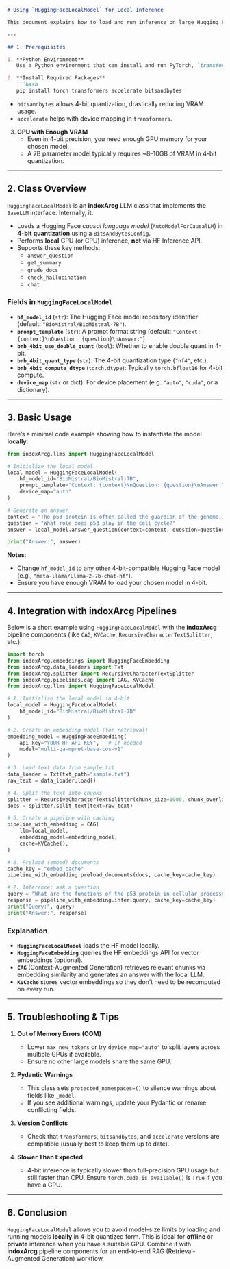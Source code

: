 ```markdown
# Using `HuggingFaceLocalModel` for Local Inference

This document explains how to load and run inference on large Hugging Face language models locally, in **4-bit precision**, with the `HuggingFaceLocalModel` class. Unlike the remote approach (which calls Hugging Face Inference API and has model size limits), local inference runs on your machine’s GPU or CPU—avoiding size constraints but requiring **sufficient hardware**.

---

## 1. Prerequisites

1. **Python Environment**  
   Use a Python environment that can install and run PyTorch, `transformers`, and `bitsandbytes`.

2. **Install Required Packages**  
   ```bash
   pip install torch transformers accelerate bitsandbytes
   ```
   - `bitsandbytes` allows 4-bit quantization, drastically reducing VRAM usage.  
   - `accelerate` helps with device mapping in `transformers`.

3. **GPU with Enough VRAM**  
   - Even in 4-bit precision, you need enough GPU memory for your chosen model.  
   - A 7B parameter model typically requires ~8–10GB of VRAM in 4-bit quantization.

---

## 2. Class Overview

`HuggingFaceLocalModel` is an **indoxArcg** LLM class that implements the `BaseLLM` interface. Internally, it:

- Loads a Hugging Face *causal language model* (`AutoModelForCausalLM`) in **4-bit quantization** using a `BitsAndBytesConfig`.
- Performs **local** GPU (or CPU) inference, **not** via HF Inference API.
- Supports these key methods:
  - `answer_question`
  - `get_summary`
  - `grade_docs`
  - `check_hallucination`
  - `chat`

### Fields in `HuggingFaceLocalModel`

- **`hf_model_id`** (`str`): The Hugging Face model repository identifier (default: `"BioMistral/BioMistral-7B"`).  
- **`prompt_template`** (`str`): A prompt format string (default: `"Context: {context}\nQuestion: {question}\nAnswer:"`).  
- **`bnb_4bit_use_double_quant`** (`bool`): Whether to enable double quant in 4-bit.  
- **`bnb_4bit_quant_type`** (`str`): The 4-bit quantization type (`"nf4"`, etc.).  
- **`bnb_4bit_compute_dtype`** (`torch.dtype`): Typically `torch.bfloat16` for 4-bit compute.  
- **`device_map`** (`str` or dict): For device placement (e.g. `"auto"`, `"cuda"`, or a dictionary).

---

## 3. Basic Usage

Here’s a minimal code example showing how to instantiate the model **locally**:

```python
from indoxArcg.llms import HuggingFaceLocalModel

# Initialize the local model
local_model = HuggingFaceLocalModel(
    hf_model_id="BioMistral/BioMistral-7B",  
    prompt_template="Context: {context}\nQuestion: {question}\nAnswer:",
    device_map="auto"
)

# Generate an answer
context = "The p53 protein is often called the guardian of the genome..."
question = "What role does p53 play in the cell cycle?"
answer = local_model.answer_question(context=context, question=question)

print("Answer:", answer)
```

**Notes**:
- Change `hf_model_id` to any other 4-bit-compatible Hugging Face model (e.g., `"meta-llama/Llama-2-7b-chat-hf"`).
- Ensure you have enough VRAM to load your chosen model in 4-bit.

---

## 4. Integration with indoxArcg Pipelines

Below is a short example using `HuggingFaceLocalModel` with the **indoxArcg** pipeline components (like `CAG`, `KVCache`, `RecursiveCharacterTextSplitter`, etc.):

```python
import torch
from indoxArcg.embeddings import HuggingFaceEmbedding
from indoxArcg.data_loaders import Txt
from indoxArcg.splitter import RecursiveCharacterTextSplitter
from indoxArcg.pipelines.cag import CAG, KVCache
from indoxArcg.llms import HuggingFaceLocalModel

# 1. Initialize the local model in 4-bit
local_model = HuggingFaceLocalModel(
    hf_model_id="BioMistral/BioMistral-7B"
)

# 2. Create an embedding model (for retrieval)
embedding_model = HuggingFaceEmbedding(
    api_key="YOUR_HF_API_KEY",   # if needed
    model="multi-qa-mpnet-base-cos-v1"
)

# 3. Load text data from sample.txt
data_loader = Txt(txt_path="sample.txt")
raw_text = data_loader.load()

# 4. Split the text into chunks
splitter = RecursiveCharacterTextSplitter(chunk_size=1000, chunk_overlap=100)
docs = splitter.split_text(text=raw_text)

# 5. Create a pipeline with caching
pipeline_with_embedding = CAG(
    llm=local_model,
    embedding_model=embedding_model,
    cache=KVCache(),
)

# 6. Preload (embed) documents
cache_key = "embed_cache"
pipeline_with_embedding.preload_documents(docs, cache_key=cache_key)

# 7. Inference: ask a question
query = "What are the functions of the p53 protein in cellular processes?"
response = pipeline_with_embedding.infer(query, cache_key=cache_key)
print("Query:", query)
print("Answer:", response)
```

### Explanation

- **`HuggingFaceLocalModel`** loads the HF model locally.  
- **`HuggingFaceEmbedding`** queries the HF embeddings API for vector embeddings (optional).  
- **`CAG`** (Context-Augmented Generation) retrieves relevant chunks via embedding similarity and generates an answer with the local LLM.  
- **`KVCache`** stores vector embeddings so they don’t need to be recomputed on every run.

---

## 5. Troubleshooting & Tips

1. **Out of Memory Errors (OOM)**  
   - Lower `max_new_tokens` or try `device_map="auto"` to split layers across multiple GPUs if available.
   - Ensure no other large models share the same GPU.

2. **Pydantic Warnings**  
   - This class sets `protected_namespaces=()` to silence warnings about fields like `_model`.
   - If you see additional warnings, update your Pydantic or rename conflicting fields.

3. **Version Conflicts**  
   - Check that `transformers`, `bitsandbytes`, and `accelerate` versions are compatible (usually best to keep them up to date).

4. **Slower Than Expected**  
   - 4-bit inference is typically slower than full-precision GPU usage but still faster than CPU. Ensure `torch.cuda.is_available()` is `True` if you have a GPU.

---

## 6. Conclusion

`HuggingFaceLocalModel` allows you to avoid model-size limits by loading and running models **locally** in 4-bit quantized form. This is ideal for **offline** or **private** inference when you have a suitable GPU. Combine it with **indoxArcg** pipeline components for an end-to-end RAG (Retrieval-Augmented Generation) workflow.